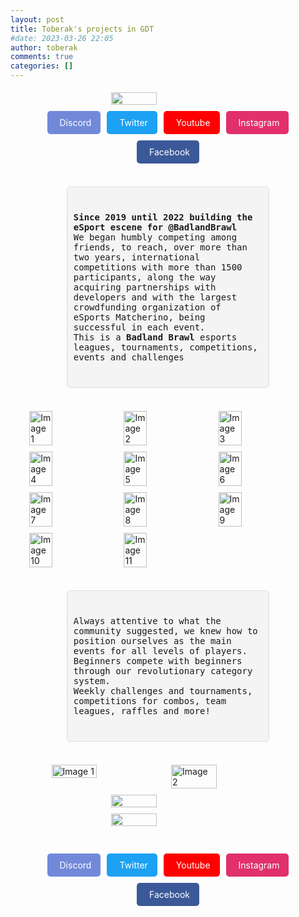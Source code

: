 ```yaml
---
layout: post
title: Toberak's projects in GDT
#date: 2023-03-26 22:05
author: toberak
comments: true
categories: []
---
```



<head>
<link rel="stylesheet" href="https://cdnjs.cloudflare.com/ajax/libs/font-awesome/6.3.0/css/all.min.css">
<style>
  .gallery {
    display: flex;
    flex-wrap: wrap;
    width: 90%;
    margin: auto;
  }
  .gallery img {
    width: calc(33.33% - 10px);
    margin: 5px;
    cursor: pointer;
    object-fit: cover;   
  }
  .two-images {
    display: flex;
    justify-content: center;
    }
    .two-images img {
    width: 40%;
    }
    .one-image {
  display: flex;
  justify-content: center;
  flex-wrap: wrap;
}
.one-image img {
  width: 40%;
}
.social-link {
  display: flex;
  align-items: center;
  padding: 10px 15px;
  margin: 5px;
  color: white;
  text-decoration: none;
  border-radius: 5px;
}
.social-link i {
  margin-right: 5px;
  font-size: 24px;
}
.discord {
  background-color: #7289da;
}
.twitter {
  background-color: #1da1f2;
}
.youtube {
  background-color: #ff0000;
}
.instagram {
  background-color: #e1306c;
}
.facebook {
  background-color: #3b5998;
}
.code-box {
  background-color: #f4f4f4;
  border: 1px solid #ddd;
  border-radius: 5px;
  padding: 10px;
  font-family: monospace;
  white-space: pre-wrap;
  margin: 2rem auto;
  width: 60%;
}
  @media (max-width: 600px) {
    .gallery img {
      width: calc(33.33% - 2px);
      margin: 1px;
    }
      .code-box {
    width: 95%;
  }
  }
  .overlay {
    position: fixed;
    top: 0;
    left: 0;
    width: 100%;
    height: 100%;
    background-color: rgba(0,0,0,0.8);
    display: none;
    align-items: center;
    justify-content: center;
  }
  .overlay img {
    max-width: 90%;
    max-height: 90%;
  }
</style>
</head>
<body>
<div class="gallery one-image">
<img src="https://toberak.files.wordpress.com/2023/03/gdt-braker.png?w=750" alt="" class="wp-image-87" />
</div>

<div class="one-image">
<a class="social-link discord" href="https://discord.gg/YuhHVtG"><i class="fab fa-discord"></i>Discord</a>
<a class="social-link twitter" href="https://www.twitter.com/guerradetribus"><i class="fab fa-twitter"></i>Twitter</a>
<a class="social-link youtube" href="https://www.youtube.com/channel/UCrlb7pCz22QzowdT5oHYVBw/"><i class="fab fa-youtube"></i>Youtube</a>
<a class="social-link instagram" href="https://www.instagram.com/gdt.toberak/"><i class="fab fa-instagram"></i>Instagram</a>
<a class="social-link facebook" href="https://www.facebook.com/gdt.toberak"><i class="fab fa-facebook-f"></i>Facebook</a>
</div>

<div class="code-box">
<p ><strong>Since 2019 until 2022 building the eSport escene for @BadlandBrawl</strong><br>We began humbly competing among friends, to reach, over more than two years, international competitions with more than 1500 participants, along the way acquiring partnerships with developers and with the largest crowdfunding organization of eSports Matcherino, being successful in each event.<br>This is a <strong>Badland Brawl </strong>esports leagues, tournaments, competitions, events and challenges</p>
</div>

<div class="gallery">
  <img src="https://toberak.files.wordpress.com/2023/03/gdt.png" alt="Image 1">
  <img src="https://toberak.files.wordpress.com/2023/03/gdt_3all.png" alt="Image 2">
  <img src="https://toberak.files.wordpress.com/2023/03/gdt_gr2.png" alt="Image 3">
  <img src="https://toberak.files.wordpress.com/2023/03/20200720_143239_0001.png" alt="Image 4">
  <img src="https://toberak.files.wordpress.com/2023/03/20200721_234422_0000.png" alt="Image 5">
  <img src="https://toberak.files.wordpress.com/2023/03/banner-captains-3.png" alt="Image 6">
  <img src="https://toberak.files.wordpress.com/2023/03/cotm-abril.png" alt="Image 7">
  <img src="https://toberak.files.wordpress.com/2023/03/cotm-sauna-may.png" alt="Image 8">
  <img src="https://toberak.files.wordpress.com/2023/03/1st_sponsored.png" alt="Image 9">
  <img src="https://toberak.files.wordpress.com/2023/03/gdt.jpg" alt="Image 10">
  <img src="https://toberak.files.wordpress.com/2023/03/banner-2-anos.png" alt="Image 11">
</div>



<div class="code-box">
<p >Always attentive to what the community suggested, we knew how to position ourselves as the main events for all levels of players.<br>Beginners compete with beginners through our revolutionary category system.<br>Weekly challenges and tournaments, competitions for combos, team leagues, raffles and more!</p>
</div>


<div class="gallery two-images">
  <img src="https://toberak.files.wordpress.com/2023/03/kings.png" alt="Image 1">
  <img src="https://toberak.files.wordpress.com/2023/03/bms_winners.jpg" alt="Image 2">
</div>

<div class="overlay" onclick="closeOverlay()">
  <img id="overlay-img" src="">
</div>

<div class="gallery one-image">
<img src="https://toberak.files.wordpress.com/2023/03/new-modes-and-prizes-01.png?w=1024" />
</div>
<div class="gallery one-image">
<img src="https://toberak.files.wordpress.com/2023/03/descarga.jpg" />
</div>
<br>
<br>
<div class="one-image">
<a class="social-link discord" href="https://discord.gg/YuhHVtG"><i class="fab fa-discord"></i>Discord</a>
<a class="social-link twitter" href="https://www.twitter.com/guerradetribus"><i class="fab fa-twitter"></i>Twitter</a>
<a class="social-link youtube" href="https://www.youtube.com/channel/UCrlb7pCz22QzowdT5oHYVBw/"><i class="fab fa-youtube"></i>Youtube</a>
<a class="social-link instagram" href="https://www.instagram.com/gdt.toberak/"><i class="fab fa-instagram"></i>Instagram</a>
<a class="social-link facebook" href="https://www.facebook.com/gdt.toberak"><i class="fab fa-facebook-f"></i>Facebook</a>
</div>

<script>
function openOverlay(imgSrc) {
document.getElementById("overlay-img").src = imgSrc;
document.querySelector(".overlay").style.display = "flex";
}
function closeOverlay() {
document.querySelector(".overlay").style.display = "none";
}
document.querySelectorAll(".gallery img").forEach(img => {
img.addEventListener("click", () => openOverlay(img.src));
});
</script>

</body>






